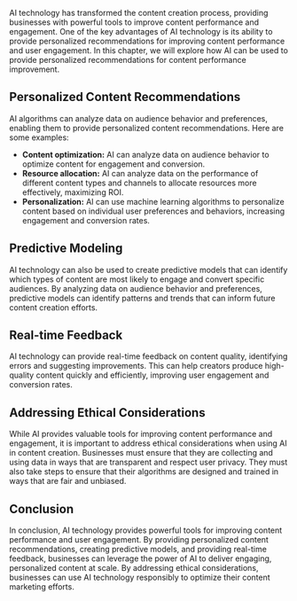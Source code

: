 
AI technology has transformed the content creation process, providing businesses with powerful tools to improve content performance and engagement. One of the key advantages of AI technology is its ability to provide personalized recommendations for improving content performance and user engagement. In this chapter, we will explore how AI can be used to provide personalized recommendations for content performance improvement.

Personalized Content Recommendations
------------------------------------

AI algorithms can analyze data on audience behavior and preferences, enabling them to provide personalized content recommendations. Here are some examples:

* **Content optimization:** AI can analyze data on audience behavior to optimize content for engagement and conversion.
* **Resource allocation:** AI can analyze data on the performance of different content types and channels to allocate resources more effectively, maximizing ROI.
* **Personalization:** AI can use machine learning algorithms to personalize content based on individual user preferences and behaviors, increasing engagement and conversion rates.

Predictive Modeling
-------------------

AI technology can also be used to create predictive models that can identify which types of content are most likely to engage and convert specific audiences. By analyzing data on audience behavior and preferences, predictive models can identify patterns and trends that can inform future content creation efforts.

Real-time Feedback
------------------

AI technology can provide real-time feedback on content quality, identifying errors and suggesting improvements. This can help creators produce high-quality content quickly and efficiently, improving user engagement and conversion rates.

Addressing Ethical Considerations
---------------------------------

While AI provides valuable tools for improving content performance and engagement, it is important to address ethical considerations when using AI in content creation. Businesses must ensure that they are collecting and using data in ways that are transparent and respect user privacy. They must also take steps to ensure that their algorithms are designed and trained in ways that are fair and unbiased.

Conclusion
----------

In conclusion, AI technology provides powerful tools for improving content performance and user engagement. By providing personalized content recommendations, creating predictive models, and providing real-time feedback, businesses can leverage the power of AI to deliver engaging, personalized content at scale. By addressing ethical considerations, businesses can use AI technology responsibly to optimize their content marketing efforts.
